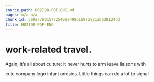 ```yaml
---
source_path: H02I98-PDF-ENG.md
pages: n/a-n/a
chunk_id: 560a776015772540e249861b872821abad8124bd
title: H02I98-PDF-ENG
---
```

# work-related travel.

Again, it’s all about culture: it never hurts to arm leave liaisons with

cute company logo infant onesies. Little things can do a lot to signal
